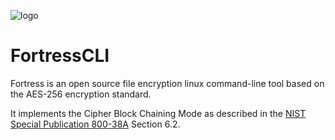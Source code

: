 ![logo](https://i.imgur.com/2b8NhZj.png)

# FortressCLI
Fortress is an open source file encryption linux command-line tool based on the AES-256 encryption standard.

It implements the Cipher Block Chaining Mode as described in the [NIST Special Publication 800-38A](https://nvlpubs.nist.gov/nistpubs/Legacy/SP/nistspecialpublication800-38a.pdf) Section 6.2.